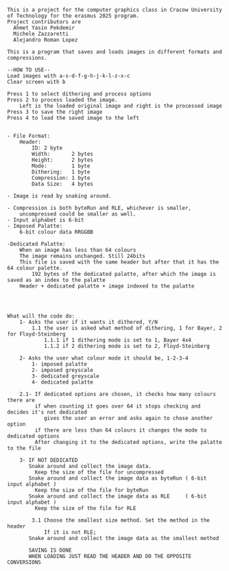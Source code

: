 	This is a project for the computer graphics class in Cracow University of Technology for the erasmus 2025 program.
	Project contributors are
	  Ahmet Yasin Pekdemir
	  Michele Zazzaretti
	  Alejandro Roman Lopez
	
	This is a program that saves and loads images in different formats and compressions.

 	--HOW TO USE--
	Load images with a-s-d-f-g-h-j-k-l-z-x-c
	Clear screen with b

	Press 1 to select dithering and process options
	Press 2 to process loaded the image.
 		Left is the loaded original image and right is the processed image
	Press 3 to save the right image
 	Press 4 to load the saved image to the left


	- File Format:
		Header:
			ID: 2 byte
			Width:       2 bytes
			Height:      2 bytes
			Mode:        1 byte
			Dithering:   1 byte
			Compression: 1 byte
			Data Size:   4 bytes

	- Image is read by snaking around. 
	
	- Compression is both byteRun and RLE, whichever is smaller, 
		uncompressed could be smaller as well.
	- Input alphabet is 6-bit
	- Imposed Palatte:
		6-bit colour data RRGGBB
		
	-Dedicated Palatte:
		When an image has less than 64 colours
		The image remains unchanged. Still 24bits
		This file is saved with the same header but after that it has the 64 colour palette. 
			192 bytes of the dedicated palatte, after which the image is saved as an index to the palatte
		Header + dedicated palatte + image indexed to the palatte
	
	
	
	
	What will the code do:
		1- Asks the user if it wants it dithered, Y/N
			1.1 the user is asked what method of dithering, 1 for Bayer, 2 for Floyd-Steinberg
				1.1.1 if 1 dithering mode is set to 1, Bayer 4x4
				1.1.2 if 2 dithering mode is set to 2, Floyd-Steinberg
				
		2- Asks the user what colour mode it should be, 1-2-3-4
			1- imposed palatte
			2- imposed greyscale
			3- dedicated greyscale
			4- dedicated palatte
		
		2.1- If dedicated options are chosen, it checks how many colours there are
			 if when counting it goes over 64 it stops checking and decides it's not dedicated
				gives the user an error and asks again to chose another option
			 if there are less than 64 colours it changes the mode to dedicated options
			 After changing it to the dedicated options, write the palatte to the file
		
		3- IF NOT DEDICATED
		   Snake around and collect the image data.
			 Keep the size of the file for uncompressed
		   Snake around and collect the image data as byteRun ( 6-bit input alphabet )
			 Keep the size of the file for byteRun
		   Snake around and collect the image data as RLE     ( 6-bit input alphabet )
			 Keep the size of the file for RLE
			 
			3.1 Choose the smallest size method. Set the method in the header
				If it is not RLE;
		   Snake around and collect the image data as the smallest method
		   
		   SAVING IS DONE
		   WHEN LOADING JUST READ THE HEADER AND DO THE OPPOSITE CONVERSIONS
			
